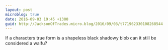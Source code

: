 ```yaml
---
layout: post
microblog: true
date: 2016-09-03 19:45 +1300
guid: http://JacksonOfTrades.micro.blog/2016/09/03/t771962330108268544.html
---
```

If a characters true form is a shapeless black shadowy blob can it still be considered a waifu?
